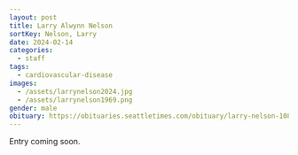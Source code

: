 ```yaml
---
layout: post
title: Larry Alwynn Nelson
sortKey: Nelson, Larry
date: 2024-02-14
categories:
  - staff
tags:
  - cardiovascular-disease
images:
  - /assets/larrynelson2024.jpg
  - /assets/larrynelson1969.png
gender: male
obituary: https://obituaries.seattletimes.com/obituary/larry-nelson-1089550985
---
```

E﻿ntry coming soon.